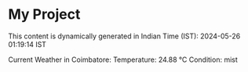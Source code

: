 # My Project

This content is dynamically generated in Indian Time (IST): 2024-05-26 01:19:14 IST


Current Weather in Coimbatore:
Temperature: 24.88 °C
Condition: mist
